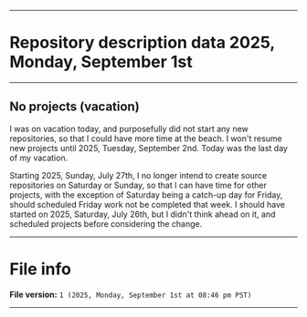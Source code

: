 
***

# Repository description data 2025, Monday, September 1st

---

## No projects (vacation)

I was on vacation today, and purposefully did not start any new repositories, so that I could have more time at the beach. I won't resume new projects until 2025, Tuesday, September 2nd. Today was the last day of my vacation.

Starting 2025, Sunday, July 27th, I no longer intend to create source repositories on Saturday or Sunday, so that I can have time for other projects, with the exception of Saturday being a catch-up day for Friday, should scheduled Friday work not be completed that week. I should have started on 2025, Saturday, July 26th, but I didn't think ahead on it, and scheduled projects before considering the change.

***

# File info

**File version:** `1 (2025, Monday, September 1st at 08:46 pm PST)`

***

